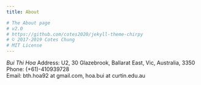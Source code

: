 ```yaml
---
title: About

# The About page
# v2.0
# https://github.com/cotes2020/jekyll-theme-chirpy
# © 2017-2019 Cotes Chung
# MIT License
---
```


*Bui Thi Hoa*
Address: U2, 30 Glazebrook, Ballarat East, Vic, Australia, 3350\
Phone: (+61)-410939728\
Email: bth.hoa92 at gmail.com, hoa.bui at curtin.edu.au
